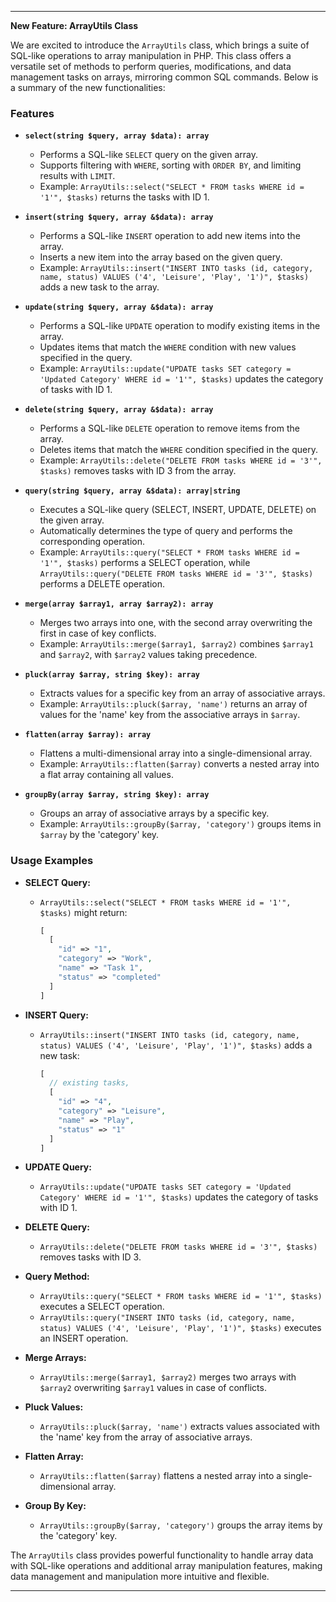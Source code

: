 ---

**New Feature: ArrayUtils Class**

We are excited to introduce the `ArrayUtils` class, which brings a suite of SQL-like operations to array manipulation in PHP. This class offers a versatile set of methods to perform queries, modifications, and data management tasks on arrays, mirroring common SQL commands. Below is a summary of the new functionalities:

### Features

- **`select(string $query, array $data): array`**

  - Performs a SQL-like `SELECT` query on the given array.
  - Supports filtering with `WHERE`, sorting with `ORDER BY`, and limiting results with `LIMIT`.
  - Example: `ArrayUtils::select("SELECT * FROM tasks WHERE id = '1'", $tasks)` returns the tasks with ID 1.

- **`insert(string $query, array &$data): array`**

  - Performs a SQL-like `INSERT` operation to add new items into the array.
  - Inserts a new item into the array based on the given query.
  - Example: `ArrayUtils::insert("INSERT INTO tasks (id, category, name, status) VALUES ('4', 'Leisure', 'Play', '1')", $tasks)` adds a new task to the array.

- **`update(string $query, array &$data): array`**

  - Performs a SQL-like `UPDATE` operation to modify existing items in the array.
  - Updates items that match the `WHERE` condition with new values specified in the query.
  - Example: `ArrayUtils::update("UPDATE tasks SET category = 'Updated Category' WHERE id = '1'", $tasks)` updates the category of tasks with ID 1.

- **`delete(string $query, array &$data): array`**

  - Performs a SQL-like `DELETE` operation to remove items from the array.
  - Deletes items that match the `WHERE` condition specified in the query.
  - Example: `ArrayUtils::delete("DELETE FROM tasks WHERE id = '3'", $tasks)` removes tasks with ID 3 from the array.

- **`query(string $query, array &$data): array|string`**

  - Executes a SQL-like query (SELECT, INSERT, UPDATE, DELETE) on the given array.
  - Automatically determines the type of query and performs the corresponding operation.
  - Example: `ArrayUtils::query("SELECT * FROM tasks WHERE id = '1'", $tasks)` performs a SELECT operation, while `ArrayUtils::query("DELETE FROM tasks WHERE id = '3'", $tasks)` performs a DELETE operation.

- **`merge(array $array1, array $array2): array`**

  - Merges two arrays into one, with the second array overwriting the first in case of key conflicts.
  - Example: `ArrayUtils::merge($array1, $array2)` combines `$array1` and `$array2`, with `$array2` values taking precedence.

- **`pluck(array $array, string $key): array`**

  - Extracts values for a specific key from an array of associative arrays.
  - Example: `ArrayUtils::pluck($array, 'name')` returns an array of values for the 'name' key from the associative arrays in `$array`.

- **`flatten(array $array): array`**

  - Flattens a multi-dimensional array into a single-dimensional array.
  - Example: `ArrayUtils::flatten($array)` converts a nested array into a flat array containing all values.

- **`groupBy(array $array, string $key): array`**

  - Groups an array of associative arrays by a specific key.
  - Example: `ArrayUtils::groupBy($array, 'category')` groups items in `$array` by the 'category' key.

### Usage Examples

- **SELECT Query:**

  - `ArrayUtils::select("SELECT * FROM tasks WHERE id = '1'", $tasks)` might return:
    ```php
    [
      [
        "id" => "1",
        "category" => "Work",
        "name" => "Task 1",
        "status" => "completed"
      ]
    ]
    ```

- **INSERT Query:**

  - `ArrayUtils::insert("INSERT INTO tasks (id, category, name, status) VALUES ('4', 'Leisure', 'Play', '1')", $tasks)` adds a new task:
    ```php
    [
      // existing tasks,
      [
        "id" => "4",
        "category" => "Leisure",
        "name" => "Play",
        "status" => "1"
      ]
    ]
    ```

- **UPDATE Query:**

  - `ArrayUtils::update("UPDATE tasks SET category = 'Updated Category' WHERE id = '1'", $tasks)` updates the category of tasks with ID 1.

- **DELETE Query:**

  - `ArrayUtils::delete("DELETE FROM tasks WHERE id = '3'", $tasks)` removes tasks with ID 3.

- **Query Method:**

  - `ArrayUtils::query("SELECT * FROM tasks WHERE id = '1'", $tasks)` executes a SELECT operation.
  - `ArrayUtils::query("INSERT INTO tasks (id, category, name, status) VALUES ('4', 'Leisure', 'Play', '1')", $tasks)` executes an INSERT operation.

- **Merge Arrays:**

  - `ArrayUtils::merge($array1, $array2)` merges two arrays with `$array2` overwriting `$array1` values in case of conflicts.

- **Pluck Values:**

  - `ArrayUtils::pluck($array, 'name')` extracts values associated with the 'name' key from the array of associative arrays.

- **Flatten Array:**

  - `ArrayUtils::flatten($array)` flattens a nested array into a single-dimensional array.

- **Group By Key:**

  - `ArrayUtils::groupBy($array, 'category')` groups the array items by the 'category' key.

The `ArrayUtils` class provides powerful functionality to handle array data with SQL-like operations and additional array manipulation features, making data management and manipulation more intuitive and flexible.

---